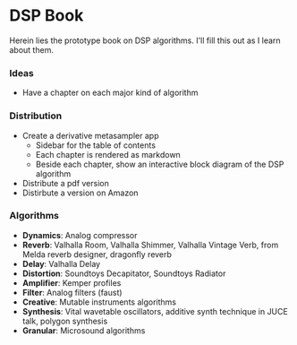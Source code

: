 # DSP Book

Herein lies the prototype book on DSP algorithms. I'll fill this out as I learn about them. 

### Ideas
 - Have a chapter on each major kind of algorithm

### Distribution
 - Create a derivative metasampler app
   - Sidebar for the table of contents
   - Each chapter is rendered as markdown
   - Beside each chapter, show an interactive block diagram of the DSP algorithm
 - Distribute a pdf version
 - Distirbute a version on Amazon

 ### Algorithms
  - **Dynamics**: Analog compressor
  - **Reverb**: Valhalla Room, Valhalla Shimmer, Valhalla Vintage Verb, from Melda reverb designer, dragonfly reverb
  - **Delay**: Valhalla Delay
  - **Distortion**: Soundtoys Decapitator, Soundtoys Radiator
  - **Amplifier**: Kemper profiles
  - **Filter**: Analog filters (faust)
  - **Creative**: Mutable instruments algorithms
  - **Synthesis**: Vital wavetable oscillators, additive synth technique in JUCE talk, polygon synthesis
  - **Granular**: Microsound algorithms
